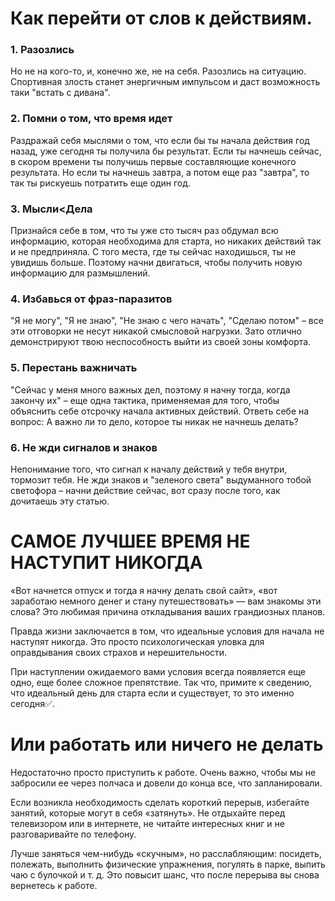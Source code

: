# Как перейти от слов к действиям.

### 1. Разозлись
Но не на кого-то, и, конечно же, не на себя. Разозлись на ситуацию. Спортивная злость станет энергичным импульсом и даст возможность таки "встать с дивана".

### 2. Помни о том, что время идет
Раздражай себя мыслями о том, что если бы ты начала действия год назад, уже сегодня ты получила бы результат. Если ты начнешь сейчас, в скором времени ты получишь первые составляющие конечного результата. Но если ты начнешь завтра, а потом еще раз "завтра", то так ты рискуешь потратить еще один год.

### 3. Мысли<Дела
Признайся себе в том, что ты уже сто тысяч раз обдумал всю информацию, которая необходима для старта, но никаких действий так и не предприняла. С того места, где ты сейчас находишься, ты не увидишь больше. Поэтому начни двигаться, чтобы получить новую информацию для размышлений.

### 4. Избавься от фраз-паразитов
"Я не могу", "Я не знаю", "Не знаю с чего начать", "Сделаю потом" – все эти отговорки не несут никакой смысловой нагрузки. Зато отлично демонстрируют твою неспособность выйти из своей зоны комфорта.

### 5. Перестань важничать
"Сейчас у меня много важных дел, поэтому я начну тогда, когда закончу их" – еще одна тактика, применяемая для того, чтобы объяснить себе отсрочку начала активных действий. Ответь себе на вопрос: А важно ли то дело, которое ты никак не начнешь делать?

### 6. Не жди сигналов и знаков
Непонимание того, что сигнал к началу действий у тебя внутри, тормозит тебя. Не жди знаков и "зеленого света" выдуманного тобой светофора – начни действие сейчас, вот сразу после того, как дочитаешь эту статью.

# САМОЕ ЛУЧШЕЕ ВРЕМЯ НЕ НАСТУПИТ НИКОГДА

«Вот начнется отпуск и тогда я начну делать свой сайт», «вот заработаю немного денег и стану путешествовать» — вам знакомы эти слова? Это любимая причина откладывания ваших грандиозных планов.

Правда жизни заключается в том, что идеальные условия для начала не наступят никогда. Это просто психологическая уловка для оправдывания своих страхов и нерешительности.

При наступлении ожидаемого вами условия всегда появляется еще одно, еще более сложное препятствие. Так что, примите к сведению, что идеальный день для старта если и существует, то это именно сегодня✅.


# Или работать или ничего не делать
Недостаточно просто приступить к работе. Очень важно, чтобы мы не забросили ее через полчаса и довели до конца все, что запланировали.

 Если возникла необходимость сделать короткий перерыв, избегайте занятий, которые могут в себя «затянуть». Не отдыхайте перед телевизором или в интернете, не читайте интересных книг и не разговаривайте по телефону.

Лучше заняться чем-нибудь «скучным», но расслабляющим: посидеть, полежать, выполнить физические упражнения, погулять в парке, выпить чаю с булочкой и т. д. Это повысит шанс, что после перерыва вы снова вернетесь к работе.
